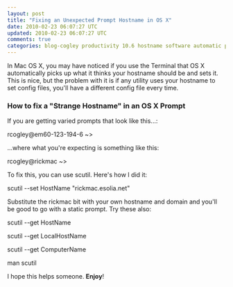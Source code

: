 ```yaml
---           
layout: post
title: "Fixing an Unexpected Prompt Hostname in OS X"
date: 2010-02-23 06:07:27 UTC
updated: 2010-02-23 06:07:27 UTC
comments: true
categories: blog-cogley productivity 10.6 hostname software automatic prompt apple
---
```

 

In Mac OS X, you may have noticed if you use the Terminal that OS X automatically picks up what it thinks your hostname should be and sets it. This is nice, but the problem with it is if any utility uses your hostname to set config files, you'll have a different config file every time. 


### How to fix a "Strange Hostname" in an OS X Prompt



If you are getting varied prompts that look like this...: 


rcogley@em60-123-194-6 ~>


...where what you're expecting is something like this: 


rcogley@rickmac ~>


To fix this, you can use scutil. Here's how I did it: 


scutil --set HostName "rickmac.esolia.net"


Substitute the rickmac bit with your own hostname and domain and you'll be good to go with a static prompt. Try these also: 


scutil --get HostName


scutil --get LocalHostName


scutil --get ComputerName


man scutil


I hope this helps someone. **Enjoy**! 

